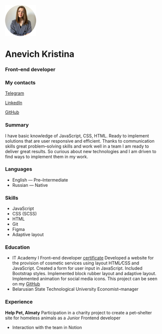 <img src="/image/Photo.png" alt="Photo" width="20%"/>

# Anevich Kristina
### Front&ndash;end developer
### My contacts
[Telegram](https://t.me/tinanevich)

[LinkedIn](https://www.linkedin.com/in/kristina-anevich/)

[GitHub](https://github.com/Tinanevich)

### Summary
I have basic knowledge of JavaScript, CSS, HTML. Ready to implement solutions that are user responsive and efficient. Thanks to communication skills great problem–solving skills and work well in a team I am ready to deliver great results. So curious about new technologies and I am driven to find ways to implement them in my work.

### Languages
 * English — Pre–Intermediate
 * Russian — Native

### Skills
 * JavaScript
 * CSS (SCSS)
 * HTML
 * Git
 * Figma
 * Adaptive layout

### Education
 * IT Academy I Front–end developer [certificate](https://yadi.sk/i/_nPQ5e1U48JGlw)
 Developed a website for the provision of cosmetic services using layout HTML&frasl;CSS and JavaScript. Created a form for user input in JavaScript. Included Bootstrap styles. Implemented block rubber layout and adaptive layout. Implemented animation for social media icons. This project can be seen on my [GitHub](https://github.com/Tinanevich)
 * Belarusian State Technological University Economist&ndash;manager

### Experience
__Help Pet, Almaty__
Participation in a charity project to create a pet&ndash;shelter site for homeless animals as a Junior Frontend developer
 * Interaction with the team in Notion